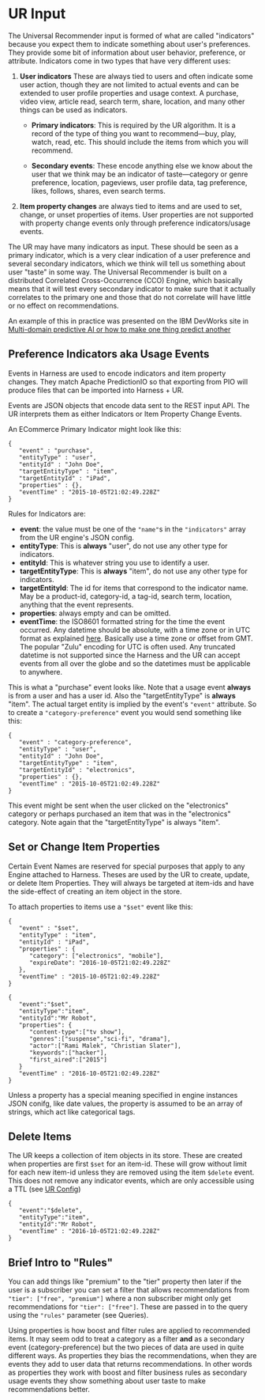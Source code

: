 # UR Input

The Universal Recommender input is formed of what are called "indicators" because you expect them to indicate something about user's preferences. They provide some bit of information about user behavior, preference, or attribute. Indicators come in two types that have very different uses:

 1. **User indicators** These are always tied to users and often indicate some user action, though they are not limited to actual events and can be extended to user profile properties and usage context. A purchase, video view, article read, search term, share, location, and many other things can be used as indicators.  
    
    - **Primary indicators**: This is required by the UR algorithm. It is a record of the type of thing you want to recommend&mdash;buy, play, watch, read, etc. This should include the items from which you will recommend.
    
    - **Secondary events**: These encode anything else we know about the user that we think may be an indicator of taste&mdash;category or genre preference, location, pageviews, user profile data, tag preference, likes, follows, shares, even search terms.
    
 2. **Item property changes** are always tied to items and are used to set, change, or unset properties of items. User properties are not supported with property change events only through  preference indicators/usage events.
 
The UR may have many indicators as input. These should be seen as a primary indicator, which is a very clear indication of a user preference and several secondary indicators, which we think will tell us something about user "taste" in some way. The Universal Recommender is built on a distributed Correlated Cross-Occurrence (CCO) Engine, which basically means that it will test every secondary indicator to make sure that it actually correlates to the primary one and those that do not correlate will have little or no effect on recommendations.

An example of this in practice was presented on the IBM DevWorks site in [Multi-domain predictive AI or how to make one thing predict another](https://developer.ibm.com/dwblog/2017/mahout-spark-correlated-cross-occurences/)

## Preference Indicators aka Usage Events

Events in Harness are used to encode indicators and item property changes. They match Apache PredictionIO so that exporting from PIO will produce files that can be imported into Harness + UR.

Events are JSON objects that encode data sent to the REST input API. The UR interprets them as either Indicators or Item Property Change Events.

An ECommerce Primary Indicator might look like this:

```
{
   "event" : "purchase",
   "entityType" : "user",
   "entityId" : "John Doe",
   "targetEntityType" : "item",
   "targetEntityId" : "iPad",
   "properties" : {},
   "eventTime" : "2015-10-05T21:02:49.228Z"
}
```

Rules for Indicators are:

 - **event**: the value must be one of the `"name"`s in the `"indicators"` array from the UR engine's JSON config.
 - **entityType**: This is **always** "user", do not use any other type for indicators. 
 - **entityId**: This is whatever string you use to identify a user.
 - **targetEntityType**: This is **always** "item", do not use any other type for indicators.
 - **targetEntityId**: The id for items that correspond to the indicator name. May be a product-id, category-id, a tag-id, search term, location,  anything that the event represents.
 - **properties**: always empty and can be omitted.
 - **eventTime**: the ISO8601 formatted string for the time the event occurred. Any datetime should be absolute, with a time zone or in UTC format as explained [here](https://docs.oracle.com/javase/8/docs/api/java/time/format/DateTimeFormatter.html#ISO_DATE_TIME). Basically use a time zone or offset from GMT. The popular "Zulu" encoding for UTC is often used. Any truncated datetime is not supported since the Harness and the UR can accept events from all over the globe and so the datetimes must be applicable to anywhere.

This is what a "purchase" event looks like. Note that a usage event **always** is from a user and has a user id. Also the "targetEntityType" is **always** "item". The actual target entity is implied by the event's `"event"` attribute. So to create a `"category-preference"` event you would send something like this:

```
{
   "event" : "category-preference",
   "entityType" : "user",
   "entityId" : "John Doe",
   "targetEntityType" : "item",
   "targetEntityId" : "electronics",
   "properties" : {},
   "eventTime" : "2015-10-05T21:02:49.228Z"
}
```
   
This event might be sent when the user clicked on the "electronics" category or perhaps purchased an item that was in the "electronics" category. Note again that the "targetEntityType" is always "item".

## Set or Change Item Properties

Certain Event Names are reserved for special purposes that apply to any Engine attached to Harness. Theses are used by the UR to create, update, or delete Item Properties. They will always be targeted at item-ids and have the side-effect of creating an item object in the store.

To attach properties to items use a `"$set"` event like this:

```
{
   "event" : "$set",
   "entityType" : "item",
   "entityId" : "iPad",
   "properties" : {
      "category": ["electronics", "mobile"],
      "expireDate": "2016-10-05T21:02:49.228Z"
   },
   "eventTime" : "2015-10-05T21:02:49.228Z"
}
```
   
```
{
   "event":"$set",
   "entityType":"item",
   "entityId":"Mr Robot",
   "properties": {
      "content-type":["tv show"],
      "genres":["suspense","sci-fi", "drama"],
      "actor":["Rami Malek", "Christian Slater"],
      "keywords":["hacker"],
      "first_aired":["2015"]
   }
   "eventTime" : "2016-10-05T21:02:49.228Z"
}
```

Unless a property has a special meaning specified in engine instances JSON conifg, like date values, the property is assumed to be an array of strings, which act like categorical tags.

## Delete Items

The UR keeps a collection of item objects in its store. These are created when properties are first `$set` for an item-id. These will grow without limit for each new item-id unless they are removed using the item `$delete` event. This does not remove any indicator events, which are only accessible using a TTL (see [UR Config](h_ur_config))

```
{
   "event":"$delete",
   "entityType":"item",
   "entityId":"Mr Robot",
   "eventTime" : "2016-10-05T21:02:49.228Z"
}
```

## Brief Intro to "Rules"

You can add things like "premium" to the "tier" property then later if the user is a subscriber you can set a filter that allows recommendations from `"tier": ["free", "premium"]` where a non subscriber might only get recommendations for `"tier": ["free"]`. These are passed in to the query using the `"rules"` parameter (see Queries).

Using properties is how boost and filter rules are applied to recommended items. It may seem odd to treat a category as a filter **and** as a secondary event (category-preference) but the two pieces of data are used in quite different ways. As properties they bias the recommendations, when they are events they add to user data that returns recommendations. In other words as properties they work with boost and filter business rules as secondary usage events they show something about user taste to make recommendations better.
